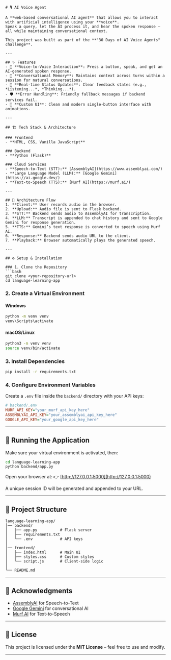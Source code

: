 
````
# 🎙️ AI Voice Agent

A **web-based conversational AI agent** that allows you to interact with artificial intelligence using your **voice**.  
Speak a query, let the AI process it, and hear the spoken response — all while maintaining conversational context.

This project was built as part of the **"30 Days of AI Voice Agents" challenge**.

---

## ✨ Features
- 🎤 **Voice-to-Voice Interaction**: Press a button, speak, and get an AI-generated spoken response.
- 🧠 **Conversational Memory**: Maintains context across turns within a session for natural conversations.
- 🔄 **Real-time Status Updates**: Clear feedback states (e.g., *Listening...*, *Thinking...*).
- 🛡️ **Error Handling**: Friendly fallback messages if backend services fail.
- 🎨 **Custom UI**: Clean and modern single-button interface with animations.

---

## 🏗️ Tech Stack & Architecture

### Frontend
- **HTML, CSS, Vanilla JavaScript**

### Backend
- **Python (Flask)**

### Cloud Services
- **Speech-to-Text (STT):** [AssemblyAI](https://www.assemblyai.com/)  
- **Large Language Model (LLM):** [Google Gemini](https://ai.google.dev/)  
- **Text-to-Speech (TTS):** [Murf AI](https://murf.ai/)  

---

## 🔄 Architecture Flow
1. **Client:** User records audio in the browser.  
2. **Upload:** Audio file is sent to Flask backend.  
3. **STT:** Backend sends audio to AssemblyAI for transcription.  
4. **LLM:** Transcript is appended to chat history and sent to Google Gemini for response generation.  
5. **TTS:** Gemini’s text response is converted to speech using Murf AI.  
6. **Response:** Backend sends audio URL to the client.  
7. **Playback:** Browser automatically plays the generated speech.  

---

## ⚙️ Setup & Installation

### 1. Clone the Repository
```bash
git clone <your-repository-url>
cd language-learning-app
````

### 2. Create a Virtual Environment

#### Windows

```bash
python -m venv venv
venv\Scripts\activate
```

#### macOS/Linux

```bash
python3 -m venv venv
source venv/bin/activate
```

### 3. Install Dependencies

```bash
pip install -r requirements.txt
```

### 4. Configure Environment Variables

Create a `.env` file inside the `backend/` directory with your API keys:

```ini
# backend/.env
MURF_API_KEY="your_murf_api_key_here"
ASSEMBLYAI_API_KEY="your_assemblyai_api_key_here"
GOOGLE_API_KEY="your_google_api_key_here"
```

---

## 🚀 Running the Application

Make sure your virtual environment is activated, then:

```bash
cd language-learning-app
python backend/app.py
```

Open your browser at:
👉 [http://127.0.0.1:5000](http://127.0.0.1:5000)

A unique session ID will be generated and appended to your URL.

---

## 📂 Project Structure

```
language-learning-app/
│── backend/
│   ├── app.py          # Flask server
│   ├── requirements.txt
│   └── .env            # API keys
│
│── frontend/
│   ├── index.html      # Main UI
│   ├── styles.css      # Custom styles
│   └── script.js       # Client-side logic
│
└── README.md
```

---

## 🙌 Acknowledgments

* [AssemblyAI](https://www.assemblyai.com/) for Speech-to-Text
* [Google Gemini](https://ai.google.dev/) for conversational AI
* [Murf AI](https://murf.ai/) for Text-to-Speech

---

## 📜 License

This project is licensed under the **MIT License** – feel free to use and modify.

---

```
